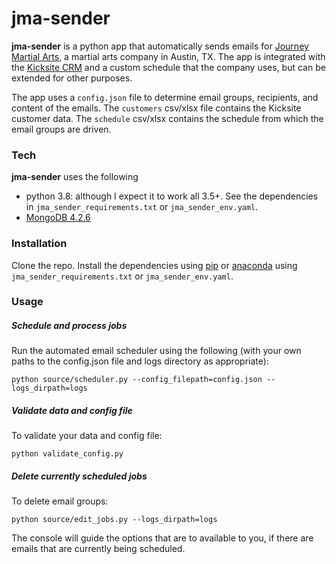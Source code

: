 # jma-sender

**jma-sender** is a python app that automatically sends emails for [Journey Martial Arts](http://www.journeyma.com/), a martial arts company in Austin, TX. The app is integrated with the [Kicksite CRM](https://kicksite.com/) and a custom schedule that the company uses, but can be extended for other purposes.

The app uses a `config.json` file to determine email groups, recipients, and content of the emails. The `customers` csv/xlsx file contains the Kicksite customer data. The `schedule` csv/xlsx contains the schedule from which the email groups are driven.

### Tech

**jma-sender** uses the following

* python 3.8: although I expect it to work all 3.5+. See the dependencies in `jma_sender_requirements.txt` or `jma_sender_env.yaml`.
* [MongoDB 4.2.6](https://www.mongodb.com/download-center/community)

### Installation

Clone the repo. Install the dependencies using [pip](https://pip.pypa.io/en/stable/) or [anaconda](https://www.anaconda.com/) using `jma_sender_requirements.txt` or `jma_sender_env.yaml`.

### Usage

##### Schedule and process jobs
Run the automated email scheduler using the following (with your own paths to the config.json file and logs directory as appropriate):
```
python source/scheduler.py --config_filepath=config.json --logs_dirpath=logs
```

##### Validate data and config file
To validate your data and config file:
```
python validate_config.py
```

##### Delete currently scheduled jobs
To delete email groups:
```
python source/edit_jobs.py --logs_dirpath=logs
```

The console will guide the options that are to available to you, if there are emails that are currently being scheduled.